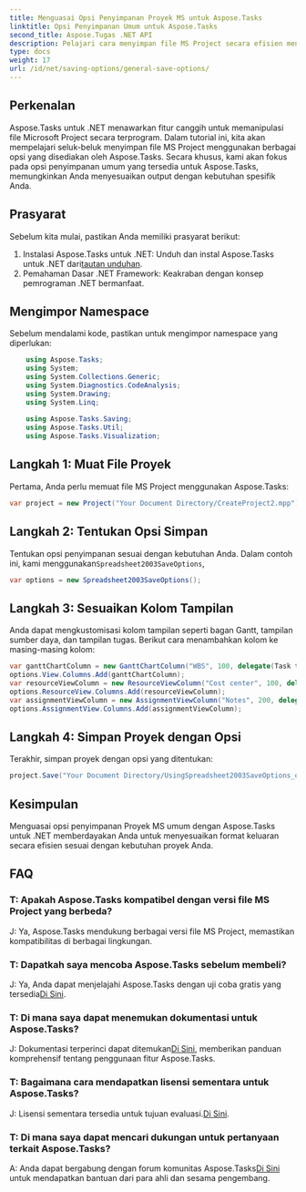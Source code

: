 ```yaml
---
title: Menguasai Opsi Penyimpanan Proyek MS untuk Aspose.Tasks
linktitle: Opsi Penyimpanan Umum untuk Aspose.Tasks
second_title: Aspose.Tugas .NET API
description: Pelajari cara menyimpan file MS Project secara efisien menggunakan Aspose.Tasks untuk .NET. Sesuaikan opsi keluaran dengan mudah untuk proyek Anda.
type: docs
weight: 17
url: /id/net/saving-options/general-save-options/
---
```

## Perkenalan
Aspose.Tasks untuk .NET menawarkan fitur canggih untuk memanipulasi file Microsoft Project secara terprogram. Dalam tutorial ini, kita akan mempelajari seluk-beluk menyimpan file MS Project menggunakan berbagai opsi yang disediakan oleh Aspose.Tasks. Secara khusus, kami akan fokus pada opsi penyimpanan umum yang tersedia untuk Aspose.Tasks, memungkinkan Anda menyesuaikan output dengan kebutuhan spesifik Anda.
## Prasyarat
Sebelum kita mulai, pastikan Anda memiliki prasyarat berikut:
1.  Instalasi Aspose.Tasks untuk .NET: Unduh dan instal Aspose.Tasks untuk .NET dari[tautan unduhan](https://releases.aspose.com/tasks/net/).
2. Pemahaman Dasar .NET Framework: Keakraban dengan konsep pemrograman .NET bermanfaat.

## Mengimpor Namespace
Sebelum mendalami kode, pastikan untuk mengimpor namespace yang diperlukan:
```csharp
    using Aspose.Tasks;
    using System;
    using System.Collections.Generic;
    using System.Diagnostics.CodeAnalysis;
    using System.Drawing;
    using System.Linq;
    
    using Aspose.Tasks.Saving;
    using Aspose.Tasks.Util;
    using Aspose.Tasks.Visualization;
```

## Langkah 1: Muat File Proyek
Pertama, Anda perlu memuat file MS Project menggunakan Aspose.Tasks:
```csharp
var project = new Project("Your Document Directory/CreateProject2.mpp");
```
## Langkah 2: Tentukan Opsi Simpan
 Tentukan opsi penyimpanan sesuai dengan kebutuhan Anda. Dalam contoh ini, kami menggunakan`Spreadsheet2003SaveOptions`,
```csharp
var options = new Spreadsheet2003SaveOptions();
```
## Langkah 3: Sesuaikan Kolom Tampilan
Anda dapat mengkustomisasi kolom tampilan seperti bagan Gantt, tampilan sumber daya, dan tampilan tugas. Berikut cara menambahkan kolom ke masing-masing kolom:
```csharp
var ganttChartColumn = new GanttChartColumn("WBS", 100, delegate(Task task) { return task.Get(Tsk.WBS); });
options.View.Columns.Add(ganttChartColumn);
var resourceViewColumn = new ResourceViewColumn("Cost center", 100, delegate(Resource resource) { return resource.Get(Rsc.CostCenter); });
options.ResourceView.Columns.Add(resourceViewColumn);
var assignmentViewColumn = new AssignmentViewColumn("Notes", 200, delegate(ResourceAssignment assignment) { return assignment.Get(Asn.NotesText); });
options.AssignmentView.Columns.Add(assignmentViewColumn);
```
## Langkah 4: Simpan Proyek dengan Opsi
Terakhir, simpan proyek dengan opsi yang ditentukan:
```csharp
project.Save("Your Document Directory/UsingSpreadsheet2003SaveOptions_out.xml", options);
```

## Kesimpulan
Menguasai opsi penyimpanan Proyek MS umum dengan Aspose.Tasks untuk .NET memberdayakan Anda untuk menyesuaikan format keluaran secara efisien sesuai dengan kebutuhan proyek Anda.
## FAQ
### T: Apakah Aspose.Tasks kompatibel dengan versi file MS Project yang berbeda?
J: Ya, Aspose.Tasks mendukung berbagai versi file MS Project, memastikan kompatibilitas di berbagai lingkungan.
### T: Dapatkah saya mencoba Aspose.Tasks sebelum membeli?
 J: Ya, Anda dapat menjelajahi Aspose.Tasks dengan uji coba gratis yang tersedia[Di Sini](https://releases.aspose.com/).
### T: Di mana saya dapat menemukan dokumentasi untuk Aspose.Tasks?
J: Dokumentasi terperinci dapat ditemukan[Di Sini](https://reference.aspose.com/tasks/net/), memberikan panduan komprehensif tentang penggunaan fitur Aspose.Tasks.
### T: Bagaimana cara mendapatkan lisensi sementara untuk Aspose.Tasks?
 J: Lisensi sementara tersedia untuk tujuan evaluasi.[Di Sini](https://purchase.aspose.com/temporary-license/).
### T: Di mana saya dapat mencari dukungan untuk pertanyaan terkait Aspose.Tasks?
 A: Anda dapat bergabung dengan forum komunitas Aspose.Tasks[Di Sini](https://forum.aspose.com/c/tasks/15) untuk mendapatkan bantuan dari para ahli dan sesama pengembang.